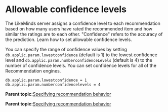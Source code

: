 # Allowable confidence levels

The LikeMinds server assigns a confidence level to each recommendation based on how many users have rated the recommended item and how similar the ratings are to each other. "Confidence" refers to the accuracy of the prediction. Learn how to set allowable confidence levels.

You can specify the range of confidence values by setting `db.applic.param.lowestconfidence` \(default is 1\) to the lowest confidence level and `db.applic.param.numberconfidenceLevels` \(default is 4\) to the number of confidence levels. You can set confidence levels for all of the Recommendation engines.

```
db.applic.param.lowestconfidence = 1
db.applic.param.numberconfidencelevels = 4
```

**Parent topic:**[Specifying recommendation behavior](../pzn/pzn_specify_recommendation_behavior.md)

**Parent topic:**[Specifying recommendation behavior](../pzn/pzn_specify_recommendation_behavior.md)

